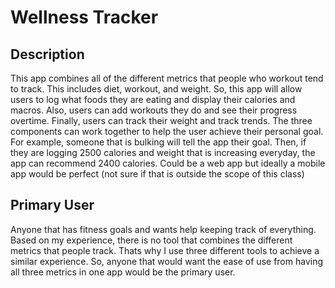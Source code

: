 # Wellness Tracker

## Description
This app combines all of the different metrics that people who workout tend to track. This includes diet, workout, and weight. So, this app will allow users to log what foods they are eating and display their calories and macros. Also, users can add workouts they do and see their progress overtime. Finally, users can track their weight and track trends. The three components can work together to help the user achieve their personal goal. For example, someone that is bulking will tell the app their goal. Then, if they are logging 2500 calories and weight that is increasing everyday, the app can recommend 2400 calories. Could be a web app but ideally a mobile app would be perfect (not sure if that is outside the scope of this class)

## Primary User
Anyone that has fitness goals and wants help keeping track of everything. Based on my experience, there is no tool that combines the different metrics that people track. Thats why I use three different tools to achieve a similar experience. So, anyone that would want the ease of use from having all three metrics in one app would be the primary user. 